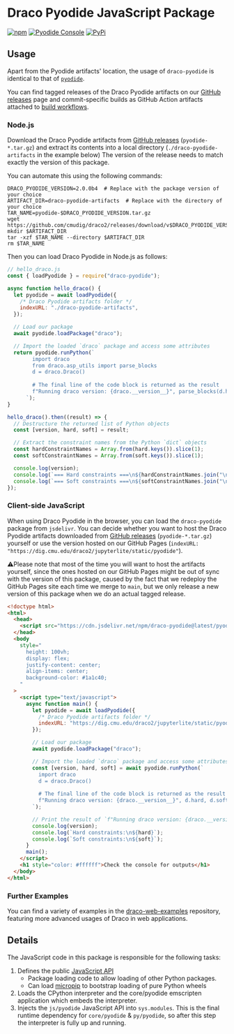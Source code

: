 <!-- This file will be displayed as the main page of https://www.npmjs.com/package/draco-pyodide -->

# Draco Pyodide JavaScript Package

[![npm](https://img.shields.io/npm/v/draco-pyodide)](https://www.npmjs.com/package/draco-pyodide)
[![Pyodide Console](https://img.shields.io/badge/🐍%20launch-Pyodide%20Console-yellowgreen)](https://dig.cmu.edu/draco2/jupyterlite/static/pyodide/console.html)
[![PyPi](https://img.shields.io/pypi/v/draco.svg)](https://pypi.org/project/draco/)

## Usage

Apart from the Pyodide artifacts' location, the usage of `draco-pyodide` is identical to that of
[`pyodide`](https://www.npmjs.com/package/pyodide).

You can find tagged releases of the Draco Pyodide artifacts on our
[GitHub releases](https://github.com/cmudig/draco2/releases) page and commit-specific builds as GitHub Action artifacts
attached to [build workflows](https://github.com/cmudig/draco2/actions/workflows/build.yml).

### Node.js

Download the Draco Pyodide artifacts from [GitHub releases](https://github.com/cmudig/draco2/releases)
(`pyodide-*.tar.gz`) and extract its contents into a local directory (`./draco-pyodide-artifacts` in the example below)
The version of the release needs to match exactly the version of this package.

You can automate this using the following commands:

```shell
DRACO_PYODIDE_VERSION=2.0.0b4  # Replace with the package version of your choice
ARTIFACT_DIR=draco-pyodide-artifacts  # Replace with the directory of your choice
TAR_NAME=pyodide-$DRACO_PYODIDE_VERSION.tar.gz
wget https://github.com/cmudig/draco2/releases/download/v$DRACO_PYODIDE_VERSION/$TAR_NAME
mkdir $ARTIFACT_DIR
tar -xzf $TAR_NAME --directory $ARTIFACT_DIR
rm $TAR_NAME
```

Then you can load Draco Pyodide in Node.js as follows:

```javascript
// hello_draco.js
const { loadPyodide } = require("draco-pyodide");

async function hello_draco() {
  let pyodide = await loadPyodide({
    /* Draco Pyodide artifacts folder */
    indexURL: "./draco-pyodide-artifacts",
  });

  // Load our package
  await pyodide.loadPackage("draco");

  // Import the loaded `draco` package and access some attributes
  return pyodide.runPython(`
        import draco
        from draco.asp_utils import parse_blocks
        d = draco.Draco()
        
        # The final line of the code block is returned as the result
        f"Running draco version: {draco.__version__}", parse_blocks(d.hard), parse_blocks(d.soft)
      `);
}

hello_draco().then((result) => {
  // Destructure the returned list of Python objects
  const [version, hard, soft] = result;

  // Extract the constraint names from the Python `dict` objects
  const hardConstraintNames = Array.from(hard.keys()).slice(1);
  const softConstraintNames = Array.from(soft.keys()).slice(1);

  console.log(version);
  console.log(`=== Hard constraints ===\n${hardConstraintNames.join("\n")}`);
  console.log(`=== Soft constraints ===\n${softConstraintNames.join("\n")}`);
});
```

### Client-side JavaScript

When using Draco Pyodide in the browser, you can load the `draco-pyodide` package from `jsdelivr`. You can decide
whether you want to host the Draco Pyodide artifacts downloaded from
[GitHub releases](https://github.com/cmudig/draco2/releases) (`pyodide-*.tar.gz`) yourself or use the version hosted on
our GitHub Pages (`indexURL: "https://dig.cmu.edu/draco2/jupyterlite/static/pyodide"`).

⚠️Please note that most of the time you will want to host the artifacts yourself, since the ones hosted on our GitHub
Pages might be out of sync with the version of this package, caused by the fact that we redeploy the GitHub Pages site
each time we merge to `main`, but we only release a new version of this package when we do an actual tagged release.

```html
<!doctype html>
<html>
  <head>
    <script src="https://cdn.jsdelivr.net/npm/draco-pyodide@latest/pyodide.js"></script>
  </head>
  <body
    style="
      height: 100vh;
      display: flex;
      justify-content: center;
      align-items: center;
      background-color: #1a1c40;
    "
  >
    <script type="text/javascript">
      async function main() {
        let pyodide = await loadPyodide({
          /* Draco Pyodide artifacts folder */
          indexURL: "https://dig.cmu.edu/draco2/jupyterlite/static/pyodide",
        });

        // Load our package
        await pyodide.loadPackage("draco");

        // Import the loaded `draco` package and access some attributes
        const [version, hard, soft] = await pyodide.runPython(`
          import draco
          d = draco.Draco()
          
          # The final line of the code block is returned as the result
          f"Running draco version: {draco.__version__}", d.hard, d.soft
        `);

        // Print the result of `f"Running draco version: {draco.__version__}"`
        console.log(version);
        console.log(`Hard constraints:\n${hard}`);
        console.log(`Soft constraints:\n${soft}`);
      }
      main();
    </script>
    <h1 style="color: #ffffff">Check the console for outputs</h1>
  </body>
</html>
```

### Further Examples

You can find a variety of examples in the [draco-web-examples](https://github.com/peter-gy/draco-web-examples)
repository, featuring more advanced usages of Draco in web applications.

## Details

The JavaScript code in this package is responsible for the following tasks:

1. Defines the public [JavaScript API](https://pyodide.org/en/stable/usage/api/js-api.html)
   - Package loading code to allow loading of other Python packages.
   - Can load [micropip](https://pyodide.org/en/stable/usage/api/micropip-api.html) to bootstrap loading of pure Python
     wheels
2. Loads the CPython interpreter and the core/pyodide emscripten application which embeds the interpreter.
3. Injects the `js/pyodide` JavaScript API into `sys.modules`. This is the final runtime dependency for `core/pyodide` &
   `py/pyodide`, so after this step the interpreter is fully up and running.
